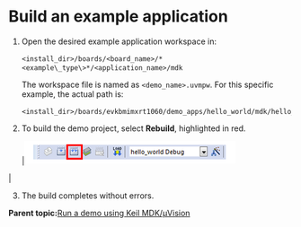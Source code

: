 # Build an example application

1.  Open the desired example application workspace in:

    ```
    <install_dir>/boards/<board_name>/*<example\_type\>*/<application_name>/mdk
    ```

    The workspace file is named as `<demo_name>.uvmpw`. For this specific example, the actual path is:

    ```
    <install_dir>/boards/evkbmimxrt1060/demo_apps/hello_world/mdk/hello_world.uvmpw
    ```

2.  To build the demo project, select **Rebuild**, highlighted in red.

    |![](../images/build_the_demo.png "Build the demo")

|

3.  The build completes without errors.

**Parent topic:**[Run a demo using Keil MDK/μVision](../topics/run_a_demo_using_keil__mdk_vision.md)

